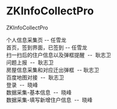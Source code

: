 # ZKInfoCollectPro
ZKInfoCollectPro

个人信息采集页  --  任雪龙    
首页，签到界面，已签到  -- 任雪龙    
扫一扫后的住户信息以及弹框提醒  --  耿志卫    
问题上报  --  耿志卫    
房屋信息采集和对应迁出弹框  -- 耿志卫    
百度地图对接  --  耿志卫    
登录  --  晓峰   
数据采集-基本信息  --  晓峰    
数据采集-填写新增住户信息  --  晓峰


